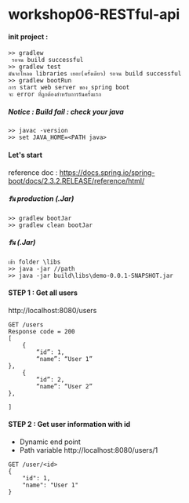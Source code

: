 # workshop06-RESTful-api
#### init project :
```
>> gradlew
 รอจน build successful
>> gradlew test 
มันจะโหลด libraries เยอะ(ครั้งเดียว) รอจน build successful
>> gradlew bootRun
การ start web server ของ spring boot 
จะ error ที่ถูกต้องสำหรับการรันครั้งแรก

```


##### Notice : Build fail : check your java 
```
>> javac -version
>> set JAVA_HOME=<PATH java>
```

#### Let's start
reference doc : https://docs.spring.io/spring-boot/docs/2.3.2.RELEASE/reference/html/

##### รัน production (.Jar) 
```
>> gradlew bootJar 
>> gradlew clean bootJar 
```

##### รัน (.Jar) 
```
เข้า folder \libs
>> java -jar //path
>> java -jar build\libs\demo-0.0.1-SNAPSHOT.jar

```
#### STEP 1 : Get all users 
http://localhost:8080/users
```
GET /users
Response code = 200
[
	{
		“id”: 1,
		“name”: “User 1”
},
	{
		“id”: 2,
		“name”: “User 2”
},

] 
```


#### STEP 2 : Get user information with id 
+ Dynamic end point 
+ Path variable
http://localhost:8080/users/1
```
GET /user/<id>
{
    "id": 1,
    "name": "User 1"
}
```
